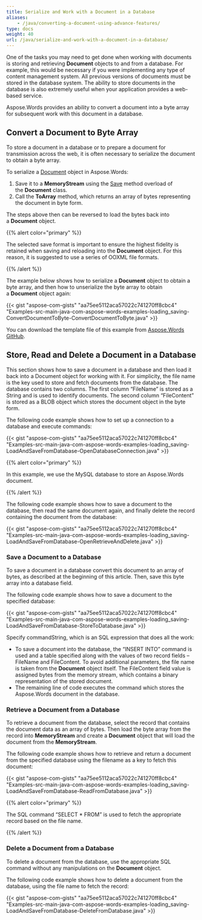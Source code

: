 ```yaml
---
title: Serialize and Work with a Document in a Database
aliases:
    - /java/converting-a-document-using-advance-features/
type: docs
weight: 40
url: /java/serialize-and-work-with-a-document-in-a-database/
---
```


One of the tasks you may need to get done when working with documents is storing and retrieving **Document** objects to and from a database. For example, this would be necessary if you were implementing any type of content management system. All previous versions of documents must be stored in the database system. The ability to store documents in the database is also extremely useful when your application provides a web-based service.

Aspose.Words provides an ability to convert a document into a byte array for subsequent work with this document in a database.

## Convert a Document to Byte Array

To store a document in a database or to prepare a document for transmission across the web, it is often necessary to serialize the document to obtain a byte array.

To serialize a [Document](https://apireference.aspose.com/words/java/com.aspose.words/Document) object in Aspose.Words:

1. Save it to a **MemoryStream** using the [Save](https://apireference.aspose.com/words/java/com.aspose.words/document#save\(java.io.OutputStream,int\)) method overload of the **Document** class.
1. Call the **ToArray** method, which returns an array of bytes representing the document in byte form.

The steps above then can be reversed to load the bytes back into a **Document** object.

{{% alert color="primary" %}} 

The selected save format is important to ensure the highest fidelity is retained when saving and reloading into the **Document** object. For this reason, it is suggested to use a series of OOXML file formats.

{{% /alert %}} 

The example below shows how to serialize a **Document** object to obtain a byte array, and then how to unserialize the byte array to obtain a **Document** object again:

{{< gist "aspose-com-gists" "aa75ee5112aca57022c741270ff8cbc4" "Examples-src-main-java-com-aspose-words-examples-loading_saving-ConvertDocumentToByte-ConvertDocumentToByte.java" >}}

You can download the template file of this example from [Aspose.Words GitHub](https://github.com/aspose-words/Aspose.Words-for-Java/tree/master/Examples/src/main/resources/com/aspose/words/examples/loading_saving/ConvertDocumentToByte/Test%20File%20\(doc\).doc).

## Store, Read and Delete a Document in a Database

This section shows how to save a document in a database and then load it back into a Document object for working with it. For simplicity, the file name is the key used to store and fetch documents from the database. The database contains two columns. The first column “FileName” is stored as a String and is used to identify documents. The second column “FileContent” is stored as a BLOB object which stores the document object in the byte form.

The following code example shows how to set up a connection to a database and execute commands:

{{< gist "aspose-com-gists" "aa75ee5112aca57022c741270ff8cbc4" "Examples-src-main-java-com-aspose-words-examples-loading_saving-LoadAndSaveFromDatabase-OpenDatabaseConnection.java" >}}

{{% alert color="primary" %}} 

In this example, we use the MySQL database to store an Aspose.Words document.

{{% /alert %}} 

The following code example shows how to save a document to the database, then read the same document again, and finally delete the record containing the document from the database:

{{< gist "aspose-com-gists" "aa75ee5112aca57022c741270ff8cbc4" "Examples-src-main-java-com-aspose-words-examples-loading_saving-LoadAndSaveFromDatabase-OpenRetrieveAndDelete.java" >}}

### Save a Document to a Database

To save a document in a database convert this document to an array of bytes, as described at the beginning of this article. Then, save this byte array into a database field.

The following code example shows how to save a document to the specified database:

{{< gist "aspose-com-gists" "aa75ee5112aca57022c741270ff8cbc4" "Examples-src-main-java-com-aspose-words-examples-loading_saving-LoadAndSaveFromDatabase-StoreToDatabase.java" >}}

Specify commandString, which is an SQL expression that does all the work:

- To save a document into the database, the “INSERT INTO” command is used and a table specified along with the values of two record fields – FileName and FileContent. To avoid additional parameters, the file name is taken from the **Document** object itself. The FileContent field value is assigned bytes from the memory stream, which contains a binary representation of the stored document.
- The remaining line of code executes the command which stores the Aspose.Words document in the database.

### Retrieve a Document from a Database

To retrieve a document from the database, select the record that contains the document data as an array of bytes. Then load the byte array from the record into **MemoryStream** and create a **Document** object that will load the document from the **MemoryStream**.

The following code example shows how to retrieve and return a document from the specified database using the filename as a key to fetch this document:

{{< gist "aspose-com-gists" "aa75ee5112aca57022c741270ff8cbc4" "Examples-src-main-java-com-aspose-words-examples-loading_saving-LoadAndSaveFromDatabase-ReadFromDatabase.java" >}}

{{% alert color="primary" %}} 

The SQL command “SELECT * FROM” is used to fetch the appropriate record based on the file name.

{{% /alert %}} 

### Delete a Document from a Database

To delete a document from the database, use the appropriate SQL command without any manipulations on the **Document** object.

The following code example shows how to delete a document from the database, using the file name to fetch the record:

{{< gist "aspose-com-gists" "aa75ee5112aca57022c741270ff8cbc4" "Examples-src-main-java-com-aspose-words-examples-loading_saving-LoadAndSaveFromDatabase-DeleteFromDatabase.java" >}}
